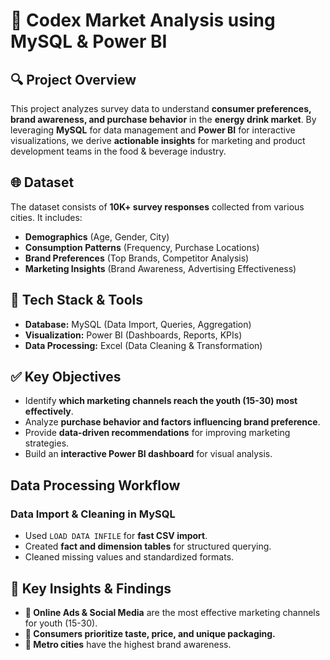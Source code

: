 # 🍻 Codex Market Analysis using MySQL & Power BI

## 🔍 Project Overview
This project analyzes survey data to understand **consumer preferences, brand awareness, and purchase behavior** in the **energy drink market**. By leveraging **MySQL** for data management and **Power BI** for interactive visualizations, we derive **actionable insights** for marketing and product development teams in the food & beverage industry.

## 🌐 Dataset
The dataset consists of **10K+ survey responses** collected from various cities. It includes:
- **Demographics** (Age, Gender, City)
- **Consumption Patterns** (Frequency, Purchase Locations)
- **Brand Preferences** (Top Brands, Competitor Analysis)
- **Marketing Insights** (Brand Awareness, Advertising Effectiveness)

## 🔧 Tech Stack & Tools
- **Database:** MySQL (Data Import, Queries, Aggregation)
- **Visualization:** Power BI (Dashboards, Reports, KPIs)
- **Data Processing:** Excel (Data Cleaning & Transformation)

## ✅ Key Objectives
- Identify **which marketing channels reach the youth (15-30) most effectively**.
- Analyze **purchase behavior and factors influencing brand preference**.
- Provide **data-driven recommendations** for improving marketing strategies.
- Build an **interactive Power BI dashboard** for visual analysis.

##  Data Processing Workflow
### Data Import & Cleaning in MySQL
- Used `LOAD DATA INFILE` for **fast CSV import**.
- Created **fact and dimension tables** for structured querying.
- Cleaned missing values and standardized formats.


## 🌟 Key Insights & Findings
- **🌟 Online Ads & Social Media** are the most effective marketing channels for youth (15-30).
- **🥛 Consumers prioritize taste, price, and unique packaging.**
- **🌆 Metro cities** have the highest brand awareness.


